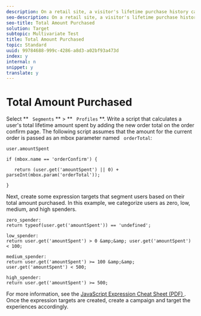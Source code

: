 ```yaml
---
description: On a retail site, a visitor's lifetime purchase history can predict future shopping behavior. As a marketer, you might have a hypothesis that users who have purchased over $200 are more likely to buy products in the future, so your homepage should highlight higher margin products.
seo-description: On a retail site, a visitor's lifetime purchase history can predict future shopping behavior. As a marketer, you might have a hypothesis that users who have purchased over $200 are more likely to buy products in the future, so your homepage should highlight higher margin products.
seo-title: Total Amount Purchased
solution: Target
subtopic: Multivariate Test
title: Total Amount Purchased
topic: Standard
uuid: 99784688-999c-4286-a8d3-a02bf93a473d
index: y
internal: n
snippet: y
translate: y
---
```


# Total Amount Purchased

Select ** ` Segments` ** > ** ` Profiles` **. Write a script that calculates a user's total lifetime amount spent by adding the new order total on the order confirm page. 
The following script assumes that the amount for the current order is passed as an mbox parameter named ` orderTotal`: 

```
user.amountSpent 
 
if (mbox.name == 'orderConfirm') { 
 
   return (user.get('amountSpent') || 0) + parseInt(mbox.param('orderTotal')); 
 
}
```

Next, create some expression targets that segment users based on their total amount purchased. In this example, we categorize users as zero, low, medium, and high spenders.

```
zero_spender: 
return typeof(user.get('amountSpent')) == 'undefined'; 
 
low_spender: 
return user.get('amountSpent') > 0 &amp;&amp; user.get('amountSpent') < 100; 
 
medium_spender: 
return user.get('amountSpent') >= 100 &amp;&amp; user.get('amountSpent') < 500; 
 
high_spender: 
return user.get('amountSpent') >= 500;
```

For more information, see the [ JavaScript Expression Cheat Sheet (PDF) ](http://marketing.adobe.com/resources/help/en_US/tnt/pdf/js_expression_cheat_sheet.pdf). 
Once the expression targets are created, create a campaign and target the experiences accordingly.
